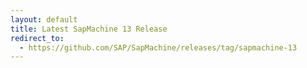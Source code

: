 ```yaml
---
layout: default
title: Latest SapMachine 13 Release
redirect_to:
  - https://github.com/SAP/SapMachine/releases/tag/sapmachine-13
---
```

